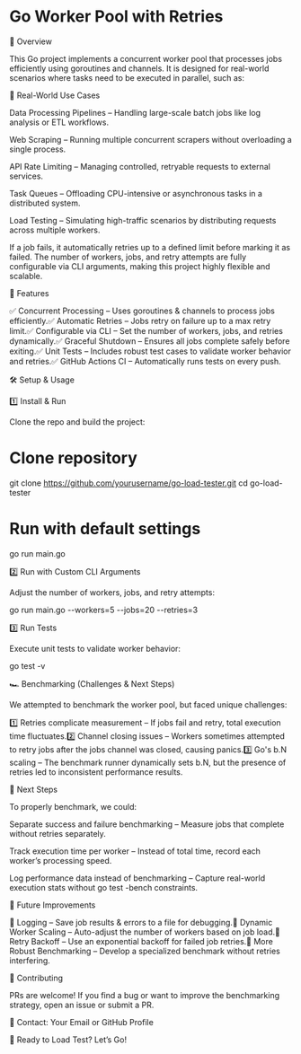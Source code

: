 # Go Worker Pool with Retries

🚀 Overview

This Go project implements a concurrent worker pool that processes jobs efficiently using goroutines and channels. It is designed for real-world scenarios where tasks need to be executed in parallel, such as:

🔹 Real-World Use Cases

Data Processing Pipelines – Handling large-scale batch jobs like log analysis or ETL workflows.

Web Scraping – Running multiple concurrent scrapers without overloading a single process.

API Rate Limiting – Managing controlled, retryable requests to external services.

Task Queues – Offloading CPU-intensive or asynchronous tasks in a distributed system.

Load Testing – Simulating high-traffic scenarios by distributing requests across multiple workers.

If a job fails, it automatically retries up to a defined limit before marking it as failed. The number of workers, jobs, and retry attempts are fully configurable via CLI arguments, making this project highly flexible and scalable.

🔹 Features

✅ Concurrent Processing – Uses goroutines & channels to process jobs efficiently.✅ Automatic Retries – Jobs retry on failure up to a max retry limit.✅ Configurable via CLI – Set the number of workers, jobs, and retries dynamically.✅ Graceful Shutdown – Ensures all jobs complete safely before exiting.✅ Unit Tests – Includes robust test cases to validate worker behavior and retries.✅ GitHub Actions CI – Automatically runs tests on every push.

🛠️ Setup & Usage

1️⃣ Install & Run

Clone the repo and build the project:

# Clone repository
git clone https://github.com/yourusername/go-load-tester.git
cd go-load-tester

# Run with default settings
go run main.go

2️⃣ Run with Custom CLI Arguments

Adjust the number of workers, jobs, and retry attempts:

go run main.go --workers=5 --jobs=20 --retries=3

3️⃣ Run Tests

Execute unit tests to validate worker behavior:

go test -v

🏎️ Benchmarking (Challenges & Next Steps)

We attempted to benchmark the worker pool, but faced unique challenges:

1️⃣ Retries complicate measurement – If jobs fail and retry, total execution time fluctuates.2️⃣ Channel closing issues – Workers sometimes attempted to retry jobs after the jobs channel was closed, causing panics.3️⃣ Go's b.N scaling – The benchmark runner dynamically sets b.N, but the presence of retries led to inconsistent performance results.

🔹 Next Steps

To properly benchmark, we could:

Separate success and failure benchmarking – Measure jobs that complete without retries separately.

Track execution time per worker – Instead of total time, record each worker’s processing speed.

Log performance data instead of benchmarking – Capture real-world execution stats without go test -bench constraints.

🎯 Future Improvements

🔹 Logging – Save job results & errors to a file for debugging.🔹 Dynamic Worker Scaling – Auto-adjust the number of workers based on job load.🔹 Retry Backoff – Use an exponential backoff for failed job retries.🔹 More Robust Benchmarking – Develop a specialized benchmark without retries interfering.

👥 Contributing

PRs are welcome! If you find a bug or want to improve the benchmarking strategy, open an issue or submit a PR.

📩 Contact: Your Email or GitHub Profile

🚀 Ready to Load Test? Let’s Go!


